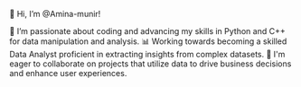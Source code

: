 👋 Hi, I’m @Amina-munir!

👀 I’m passionate about coding and advancing my skills in Python and C++ for data manipulation and analysis.
📊 Working towards becoming a skilled Data Analyst proficient in extracting insights from complex datasets.
💼 I'm eager to collaborate on projects that utilize data to drive business decisions and enhance user experiences.


<!---
Amina-munir/Amina-munir is a ✨ special ✨ repository because its `README.md` (this file) appears on your GitHub profile.
You can click the Preview link to take a look at your changes.
--->
